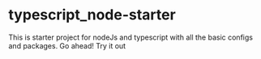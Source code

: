 # typescript_node-starter
This is starter project for nodeJs and typescript with all the basic configs and packages. Go ahead! Try it out
